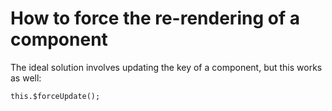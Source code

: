 # How to force the re-rendering of a component

The ideal solution involves updating the key of a component, but this works as well:

    this.$forceUpdate();